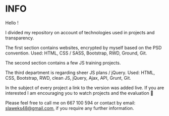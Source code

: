 # INFO

Hello !

I divided my repository on account of technologies used in projects and transparency.

The first section contains websites, encrypted by myself based on the PSD convention. Used: HTML, CSS / SASS, Bootstrap, RWD, Ground, Git.

The second section contains a few JS training projects.

The third department is regarding sheer JS plans / jQuery. Used: HTML, CSS, Bootstrap, RWD, clean JS, jQuery, Ajax, API, Grunt, Git.

In the subject of every project a link to the version was added live. If you are interested I am encouraging you to watch projects and the evaluation 🙂

Please feel free to call me on 667 100 594 or contact by email: slaweks48@gmail.com, if you require any further information.
